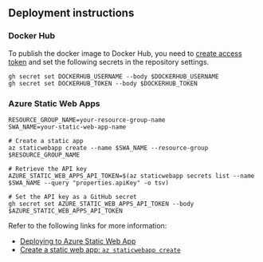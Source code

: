 ## Deployment instructions

### Docker Hub

To publish the docker image to Docker Hub, you need to [create access token](https://app.docker.com/settings/personal-access-tokens/create) and set the following secrets in the repository settings.

```shell
gh secret set DOCKERHUB_USERNAME --body $DOCKERHUB_USERNAME
gh secret set DOCKERHUB_TOKEN --body $DOCKERHUB_TOKEN
```

### Azure Static Web Apps

```shell
RESOURCE_GROUP_NAME=your-resource-group-name
SWA_NAME=your-static-web-app-name

# Create a static app
az staticwebapp create --name $SWA_NAME --resource-group $RESOURCE_GROUP_NAME

# Retrieve the API key
AZURE_STATIC_WEB_APPS_API_TOKEN=$(az staticwebapp secrets list --name $SWA_NAME --query "properties.apiKey" -o tsv)

# Set the API key as a GitHub secret
gh secret set AZURE_STATIC_WEB_APPS_API_TOKEN --body $AZURE_STATIC_WEB_APPS_API_TOKEN
```

Refer to the following links for more information:

- [Deploying to Azure Static Web App](https://docs.github.com/en/actions/use-cases-and-examples/deploying/deploying-to-azure-static-web-app)
- [Create a static web app: `az staticwebapp create`](https://learn.microsoft.com/en-us/cli/azure/staticwebapp?view=azure-cli-latest#az-staticwebapp-create)
